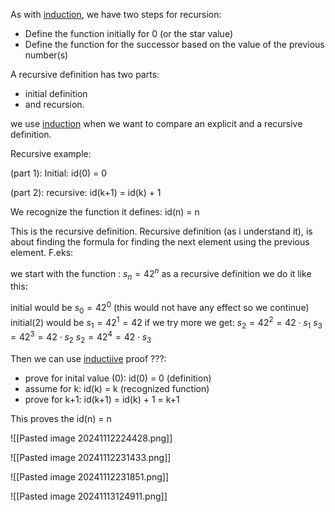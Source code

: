 As with [induction](Discrete/Oppgaver/Principles/Induction), we have two steps for recursion:
- Define the function initially for 0 (or the star value)
- Define the function for the successor based on the value of the previous number(s)

A recursive definition has two parts: 
- initial definition
- and recursion.

we use [induction](Discrete/Oppgaver/Principles/Induction) when we want to compare an explicit and a recursive definition. 

Recursive example:

(part 1):
Initial: 
id(0) = 0

(part 2):
recursive:
id(k+1) = id(k) + 1

We recognize the function it defines: 
id(n) = n

This is the recursive definition.
Recursive definition (as i understand it), is about finding the formula for finding the next element using the previous element. F.eks:

we start with the function : $s_n = 42^n$
as a recursive definition we do it like this:

initial would be $s_0 = 42^0$ (this would not have any effect so we continue)
initial(2) would be $s_1 = 42^1 = 42$ if we try more we get:
$s_2 = 42^2 = 42 \cdot s_1$
$s_3 = 42^3 = 42 \cdot s_2$
$s_2 = 42^4 = 42 \cdot s_3$



Then we can use [inductiive](Discrete/Oppgaver/Principles/Induction) proof ???:
- prove for inital value (0): id(0) = 0 (definition)
- assume for k: id(k) = k (recognized function)
- prove for k+1: id(k+1) = id(k) + 1 = k+1 

This proves the id(n) = n


![[Pasted image 20241112224428.png]]

![[Pasted image 20241112231433.png]]

![[Pasted image 20241112231851.png]]


![[Pasted image 20241113124911.png]]